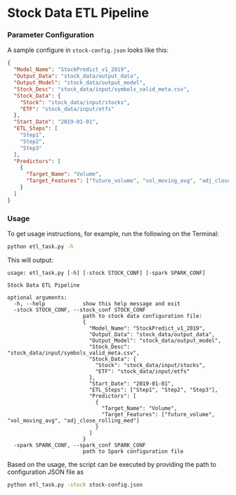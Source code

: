 # Stock Data ETL Pipeline

### Parameter Configuration
A sample configure in `stock-config.json` looks like this:
```json
{
  "Model_Name": "StockPredict_v1_2019",
  "Output_Data": "stock_data/output_data",
  "Output_Model": "stock_data/output_model",
  "Stock_Desc": "stock_data/input/symbols_valid_meta.csv",
  "Stock_Data": {
    "Stock": "stock_data/input/stocks",
    "ETF": "stock_data/input/etfs"
  },
  "Start_Date": "2019-01-01",
  "ETL_Steps": [
    "Step1",
    "Step2",
    "Step3"
  ],  
  "Predictors": [
    {
      "Target_Name": "Volume",
      "Target_Features": ["future_volume", "vol_moving_avg", "adj_close_rolling_med"]
    }
  ]
}
```

### Usage

To get usage instructions, for example, run the following on the Terminal:
```sh
python etl_task.py -h
```

This will output:
```text
usage: etl_task.py [-h] [-stock STOCK_CONF] [-spark SPARK_CONF]

Stock Data ETL Pipeline

optional arguments:
  -h, --help            show this help message and exit
  -stock STOCK_CONF, --stock_conf STOCK_CONF
                        path to stock data configuration file: 
                        {
                          "Model_Name": "StockPredict_v1_2019",
                          "Output_Data": "stock_data/output_data",
                          "Output_Model": "stock_data/output_model",
                          "Stock_Desc": "stock_data/input/symbols_valid_meta.csv",
                          "Stock_Data": {
                            "Stock": "stock_data/input/stocks",
                            "ETF": "stock_data/input/etfs"
                          },
                          "Start_Date": "2019-01-01",
                          "ETL_Steps": ["Step1", "Step2", "Step3"],  
                          "Predictors": [
                            {
                              "Target_Name": "Volume",
                              "Target_Features": ["future_volume", "vol_moving_avg", "adj_close_rolling_med"]
                            }
                          ]
                        }
  -spark SPARK_CONF, --spark_conf SPARK_CONF
                        path to Spark configuration file
```

Based on the usage, the script can be executed by providing the path to configuration JSON file as
```sh
python etl_task.py -stock stock-config.json
```
